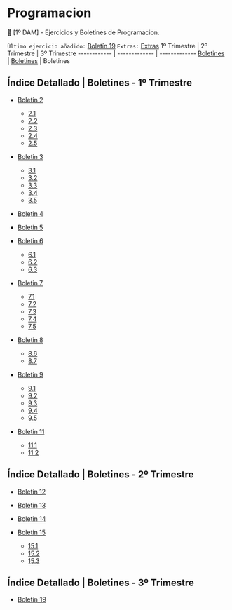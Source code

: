 # Programacion
:speech_balloon: [1º DAM] - Ejercicios y Boletines de Programacion.

`Último ejercicio añadido:` [Boletín 19](https://github.com/AFontanMoreira/Programacion/tree/master/Ejercicios/Boletines/3%C2%BA%20Trimestre/com.alexander.Boletin19/src)
`Extras:` [Extras](https://github.com/AFontanMoreira/Programacion/tree/master/Ejercicios/Extras)
1º Trimestre | 2º Trimestre | 3º Trimestre
------------ | ------------- | -------------
[Boletines](https://github.com/AFontanMoreira/Programacion/tree/master/Ejercicios/Boletines/1%C2%BA%20Trimestre) | [Boletines](https://github.com/AFontanMoreira/Programacion/tree/master/Ejercicios/Boletines/2%C2%BA%20Trimestre) | Boletines

## Índice Detallado | Boletines - 1º Trimestre
* [Boletin 2](https://github.com/AFontanMoreira/Programacion/tree/master/Ejercicios/Boletines/1%C2%BA%20Trimestre/Boletin2)
  * [2.1](https://github.com/AFontanMoreira/Programacion/tree/master/Ejercicios/Boletines/1%C2%BA%20Trimestre/Boletin2/Boletin2.1/src)
  * [2.2](https://github.com/AFontanMoreira/Programacion/tree/master/Ejercicios/Boletines/1%C2%BA%20Trimestre/Boletin2/Boletin2.2/src)
  * [2.3](https://github.com/AFontanMoreira/Programacion/tree/master/Ejercicios/Boletines/1%C2%BA%20Trimestre/Boletin2/Boletin2.3/src)
  * [2.4](https://github.com/AFontanMoreira/Programacion/tree/master/Ejercicios/Boletines/1%C2%BA%20Trimestre/Boletin2/Boletin2.4/src)
  * [2.5](https://github.com/AFontanMoreira/Programacion/tree/master/Ejercicios/Boletines/1%C2%BA%20Trimestre/Boletin2/Boletin2.5/src)
* [Boletin 3](https://github.com/AFontanMoreira/Programacion/tree/master/Ejercicios/Boletines/1%C2%BA%20Trimestre/Boletin3)
  * [3.1](https://github.com/AFontanMoreira/Programacion/tree/master/Ejercicios/Boletines/1%C2%BA%20Trimestre/Boletin3/Boletin3.1/src)
  * [3.2](https://github.com/AFontanMoreira/Programacion/tree/master/Ejercicios/Boletines/1%C2%BA%20Trimestre/Boletin3/Boletin3.2/src)
  * [3.3](https://github.com/AFontanMoreira/Programacion/tree/master/Ejercicios/Boletines/1%C2%BA%20Trimestre/Boletin3/Boletin3.3/src)
  * [3.4](https://github.com/AFontanMoreira/Programacion/tree/master/Ejercicios/Boletines/1%C2%BA%20Trimestre/Boletin3/Boletin3.4/src)
  * [3.5](https://github.com/AFontanMoreira/Programacion/tree/master/Ejercicios/Boletines/1%C2%BA%20Trimestre/Boletin3/Boletin3.5/src)
* [Boletin 4](https://github.com/AFontanMoreira/Programacion/tree/master/Ejercicios/Boletines/1%C2%BA%20Trimestre/Boletin4/src)

* [Boletin 5](https://github.com/AFontanMoreira/Programacion/tree/master/Ejercicios/Boletines/1%C2%BA%20Trimestre/Boletin5/src)

* [Boletin 6](https://github.com/AFontanMoreira/Programacion/tree/master/Ejercicios/Boletines/1%C2%BA%20Trimestre/Boletin6)
  * [6.1](https://github.com/AFontanMoreira/Programacion/tree/master/Ejercicios/Boletines/1%C2%BA%20Trimestre/Boletin6/Boletin6.1/src)
  * [6.2](https://github.com/AFontanMoreira/Programacion/tree/master/Ejercicios/Boletines/1%C2%BA%20Trimestre/Boletin6/Boletin6.2/src)
  * [6.3](https://github.com/AFontanMoreira/Programacion/tree/master/Ejercicios/Boletines/1%C2%BA%20Trimestre/Boletin6/Boletin6.3/src)
* [Boletin 7](https://github.com/AFontanMoreira/Programacion/tree/master/Ejercicios/Boletines/1%C2%BA%20Trimestre/Boletin7)
  * [7.1](https://github.com/AFontanMoreira/Programacion/tree/master/Ejercicios/Boletines/1%C2%BA%20Trimestre/Boletin7/Boletin7.1/src)
  * [7.2](https://github.com/AFontanMoreira/Programacion/tree/master/Ejercicios/Boletines/1%C2%BA%20Trimestre/Boletin7/Boletin7.2/src)
  * [7.3](https://github.com/AFontanMoreira/Programacion/tree/master/Ejercicios/Boletines/1%C2%BA%20Trimestre/Boletin7/Boletin7.3/src)
  * [7.4](https://github.com/AFontanMoreira/Programacion/tree/master/Ejercicios/Boletines/1%C2%BA%20Trimestre/Boletin7/Boletin7.4/src)
  * [7.5](https://github.com/AFontanMoreira/Programacion/tree/master/Ejercicios/Boletines/1%C2%BA%20Trimestre/Boletin7/Boletin7.5/src)
* [Boletin 8](https://github.com/AFontanMoreira/Programacion/tree/master/Ejercicios/Boletines/1%C2%BA%20Trimestre/Boletin8)
  * [8.6](https://github.com/AFontanMoreira/Programacion/tree/master/Ejercicios/Boletines/1%C2%BA%20Trimestre/Boletin8/Boletin8.6/src)
  * [8.7](https://github.com/AFontanMoreira/Programacion/tree/master/Ejercicios/Boletines/1%C2%BA%20Trimestre/Boletin8/Boletin8.7/src)
* [Boletin 9](https://github.com/AFontanMoreira/Programacion/tree/master/Ejercicios/Boletines/1%C2%BA%20Trimestre/Boletin9)
  * [9.1](https://github.com/AFontanMoreira/Programacion/tree/master/Ejercicios/Boletines/1%C2%BA%20Trimestre/Boletin9/Boletin9.1/src)
  * [9.2](https://github.com/AFontanMoreira/Programacion/tree/master/Ejercicios/Boletines/1%C2%BA%20Trimestre/Boletin9/Boletin9.2/src)
  * [9.3](https://github.com/AFontanMoreira/Programacion/tree/master/Ejercicios/Boletines/1%C2%BA%20Trimestre/Boletin9/Boletin9.3/src)
  * [9.4](https://github.com/AFontanMoreira/Programacion/tree/master/Ejercicios/Boletines/1%C2%BA%20Trimestre/Boletin9/Boletin9.4/src)
  * [9.5](https://github.com/AFontanMoreira/Programacion/tree/master/Ejercicios/Boletines/1%C2%BA%20Trimestre/Boletin9/Boletin9.5/src)
* [Boletin 11](https://github.com/AFontanMoreira/Programacion/tree/master/Ejercicios/Boletines/1%C2%BA%20Trimestre/Boletin11)
  * [11.1](https://github.com/AFontanMoreira/Programacion/tree/master/Ejercicios/Boletines/1%C2%BA%20Trimestre/Boletin11/Boletin11.1/src)
  * [11.2](https://github.com/AFontanMoreira/Programacion/tree/master/Ejercicios/Boletines/1%C2%BA%20Trimestre/Boletin11/Boletin11.2/src)
  
## Índice Detallado | Boletines - 2º Trimestre
* [Boletin 12](https://github.com/AFontanMoreira/Programacion/tree/master/Ejercicios/Boletines/2%C2%BA%20Trimestre/Boletin12/src)

* [Boletin 13](https://github.com/AFontanMoreira/Programacion/tree/master/Ejercicios/Boletines/2%C2%BA%20Trimestre/Boletin13/src)

* [Boletin 14](https://github.com/AFontanMoreira/Programacion/tree/master/Ejercicios/Boletines/2%C2%BA%20Trimestre/Boletin14/src)

* [Boletín 15](https://github.com/AFontanMoreira/Programacion/tree/master/Ejercicios/Boletines/2%C2%BA%20Trimestre/Boletin15)
  * [15.1](https://github.com/AFontanMoreira/Programacion/tree/master/Ejercicios/Boletines/2%C2%BA%20Trimestre/Boletin15/Boletin15.1/src)
  * [15.2](https://github.com/AFontanMoreira/Programacion/tree/master/Ejercicios/Boletines/2%C2%BA%20Trimestre/Boletin15/Boletin15.2/src)
  * [15.3](https://github.com/AFontanMoreira/Programacion/tree/master/Ejercicios/Boletines/2%C2%BA%20Trimestre/Boletin15/Boletin15.3/src)

## Índice Detallado | Boletines - 3º Trimestre
* [Boletin_19](https://github.com/AFontanMoreira/Programacion/tree/master/Ejercicios/Boletines/3%C2%BA%20Trimestre/com.alexander.Boletin19/src)

